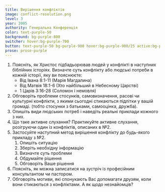 ```yaml
---
title: Вирішення конфліктів
image: conflict-resolution.png
level: 3
year: 2005
authority: Генеральна Конференція
color: text-purple-50
background: bg-purple-800
switcher: hover:bg-purple-700
button: text-purple-50 bg-purple-900 hover:bg-purple-900/25 active:bg-purple-700
prose: prose-purple
---
```


1. Поясніть, як Христос підбадьорював людей у конфлікті в наступних біблійних історіях. Визначте суть конфлікту або людські потреби в кожній історії, яку ви пояснюєте:
   - Від Івана 8:1-11 (Марія Магдалина)
   - Від Матвія 18:1-6 (Хто найбільший в Небесному Царстві)
   - 1 Царів 3:16-28 (Соломон і немовля)
2. Обговоріть проблеми стосунків, самовизначення, расові чи культурні конфлікти, з якими сьогодні стикаються підлітки у вашій громаді. (тобто стосунки з батьками, самооцінка, дружба).
3. Опишіть види людських потреб і наведіть реальні приклади кожного з них.
4. Що таке активне слухання? Практикуйте активне слухання, розігруючи один із конфліктів, описаних в №2.
5. Застосуйте наступний метод вирішення конфлікту до будь-якого прикладу з №2.
   1. Опишіть ситуацію
   2. Зберіть необхідну інформацію
   3. Визначте суть проблеми
   4. Обдумайте рішення
   5. Обговоріть Ваше рішення
6. Поясніть, як можна записатися на зустріч із професійним консультантом чи пастором.
7. Обговоріть мотиви, які спонукають Вас допомагати друзям, коли вони стикаються з конфліктами. А як щодо незнайомців?
